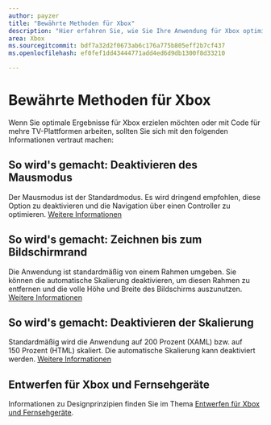 ```yaml
---
author: payzer
title: "Bewährte Methoden für Xbox"
description: "Hier erfahren Sie, wie Sie Ihre Anwendung für Xbox optimieren."
area: Xbox
ms.sourcegitcommit: bdf7a32d2f0673ab6c176a775b805eff2b7cf437
ms.openlocfilehash: ef0fef1dd43444771add4ed6d9db1300f8d33210

---
```


# Bewährte Methoden für Xbox
Wenn Sie optimale Ergebnisse für Xbox erzielen möchten oder mit Code für mehre TV-Plattformen arbeiten, sollten Sie sich mit den folgenden Informationen vertraut machen:  

## So wird's gemacht: Deaktivieren des Mausmodus
Der Mausmodus ist der Standardmodus. Es wird dringend empfohlen, diese Option zu deaktivieren und die Navigation über einen Controller zu optimieren. [Weitere Informationen](how-to-disable-mouse-mode.md)

## So wird's gemacht: Zeichnen bis zum Bildschirmrand
Die Anwendung ist standardmäßig von einem Rahmen umgeben. Sie können die automatische Skalierung deaktivieren, um diesen Rahmen zu entfernen und die volle Höhe und Breite des Bildschirms auszunutzen.  [Weitere Informationen](turn-off-overscan.md)

## So wird's gemacht: Deaktivieren der Skalierung
Standardmäßig wird die Anwendung auf 200 Prozent (XAML) bzw. auf 150 Prozent (HTML) skaliert. Die automatische Skalierung kann deaktiviert werden.  [Weitere Informationen](disable-scaling.md)

## Entwerfen für Xbox und Fernsehgeräte
Informationen zu Designprinzipien finden Sie im Thema [Entwerfen für Xbox und Fernsehgeräte](https://msdn.microsoft.com/en-us/windows/uwp/input-and-devices/designing-for-tv?f=255&MSPPError=-2147217396#mouse-mode).


<!--HONumber=Jun16_HO5-->


